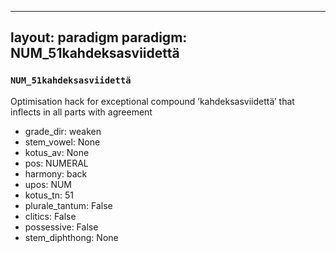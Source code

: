 
---
layout: paradigm
paradigm: NUM_51kahdeksasviidettä
---
### ` NUM_51kahdeksasviidettä `

Optimisation hack for exceptional compound ’kahdeksasviidettä’ that inflects in all parts with agreement
* grade_dir: weaken
* stem_vowel: None
* kotus_av: None
* pos: NUMERAL
* harmony: back
* upos: NUM
* kotus_tn: 51
* plurale_tantum: False
* clitics: False
* possessive: False
* stem_diphthong: None
